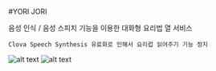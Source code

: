 #YORI JORI

음성 인식 / 음성 스피치 기능을 이용한 대화형 요리법 열 서비스

`Clova Speech Synthesis 유료화로 인해서 요리럽 읽어주기 기능 정지`

![alt text](https://firebasestorage.googleapis.com/v0/b/myblog-51443.appspot.com/o/posts%2Fyorijori02.png?alt=media&token=bbdc710d-5102-4a84-a1f8-bcd2c7eb081a)
![alt text](https://firebasestorage.googleapis.com/v0/b/myblog-51443.appspot.com/o/posts%2Fyorijori01.png?alt=media&token=81820786-12a1-4e2a-a005-daa63e63e92b) 

